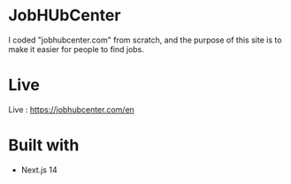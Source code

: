 # JobHUbCenter
I coded "jobhubcenter.com" from scratch, and the purpose of this site is to make it easier for people to find jobs.

# Live
Live : https://jobhubcenter.com/en

# Built with
- Next.js 14
